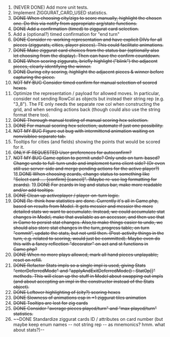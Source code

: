 1. (NEVER DONE) Add more unit tests.
2. Implement ZIGGURAT_CARD_USED statistics.
3. ~~DONE When choosing city/zigs to score manually, highlight the chosen one. Do this via notify from appropriate arg/state functions.~~
4. ~~DONE Add a confirmation (timed) to ziggurat card selection.~~
5. Add a (optional?) timed confirmation for "end turn"
6. ~~DONE Consider re-working representation and have explicit DIVs for all pieces (ziggurats, cities, player pieces). This could facilitate animations.~~
7. ~~DONE Make ziggurat card choices from the status bar (optionally also let choosing from the display). Then can have the confirm countdown.~~
8. ~~DONE When scoring ziggurats, briefly highlight ("blink") the adjacent pieces, clearly identifying the winner.~~
9. ~~DONE During city scoring, highlight the adjacent pieces & winner before capturing the piece.~~
10. ~~NOT MY BUG Consider timed confirm for manual selection of scored hexes.~~
11. Optimize the representation / payload for allowed moves. In particular, consider not sending RowCol as objects but instead their string rep (e.g. "3_8"). The FE only needs the separate row col when constructing the grid, and when sending actions back (though could also use the string format there too).
12. ~~DONE Thorough manual testing of manual scoring hex selection.~~
13. ~~DONE For manual scoring hex selection, automate if just one possibility.~~
14. ~~NOT MY BUG Figure out bug with intermittend animation waiting on nonvisibloe separate tab.~~
15. Tooltips for cities (and fields) showing the points that would be scored for it.
16. ~~ONLY IF REQUESTED User preferences for autoconfirm?~~
17. ~~NOT MY BUG Game option to permit undo? Only undo on turn-based? Change undo to full-turn undo and implement turns client side? (Or even still use server-side and merge pending actions for the active player?)~~
18.~~DONE When choosing zcards, change status to something like "Select card .... [confirm] [cancel]". (Maybe re-use log formatting for zcards).~~
19.~~DONE For zcards in log and status bar, make more readable and/or add tooltips.~~
20. ~~DONE Clean up activeplayer / player-on-turn logic.~~
21. ~~DONE Re-think how statistics are done. Currently it's all in Game.php, based on results from Model. It gets messier and messier the more detailed stats we want to accumulate. Instead, we could accumulate stat changes in Model, make that available as an accessor, and then use that in Game to persist stat changes. Also,to make things easier to undo, we should also store stat changes in the turn_progress table; on turn "commit", update the stats, but not until then. (Post-activity things in the turn, e.g. related to scoring, would just be committed). Maybe even do this with a fancy reflection "decorator" on act and st functions in Game.php?~~
22. ~~DONE When no more plays allowed, mark all hand pieces unplayable; reset on refill.~~
23. ~~DONE Refactor Stats impls so a single impl is used, giving Stats "enterDeferredMode" and "applyAndExitDeferredMode() : StatOp[]" methods. This will clean up the stuff in Model about swapping out impls (and about accepting an impl in the constructor instead of the Stats object).~~
23. ~~DONE Leftover highlighting of (city?) scoring hexes~~
24. ~~DONE Slowness of animations esp in +1 ziggurat tiles animation~~
25. ~~DONE Tooltips are lost for zig cards~~
26. ~~DONE Consider "average pieces played/turn" and "max played/turn" statistics.~~
27. ~~DONE Standardize ziggurat cards ID / attributes on card number (but maybe keep enum names -- not string rep -- as mnemonics? hmm. what about stats?)--
